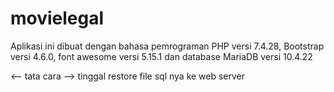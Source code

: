 # movielegal
Aplikasi ini dibuat dengan bahasa pemrograman PHP versi 7.4.28, Bootstrap versi 4.6.0, font awesome versi 5.15.1 dan database MariaDB versi 10.4.22

<-- tata cara -->
tinggal restore file sql nya ke web server
